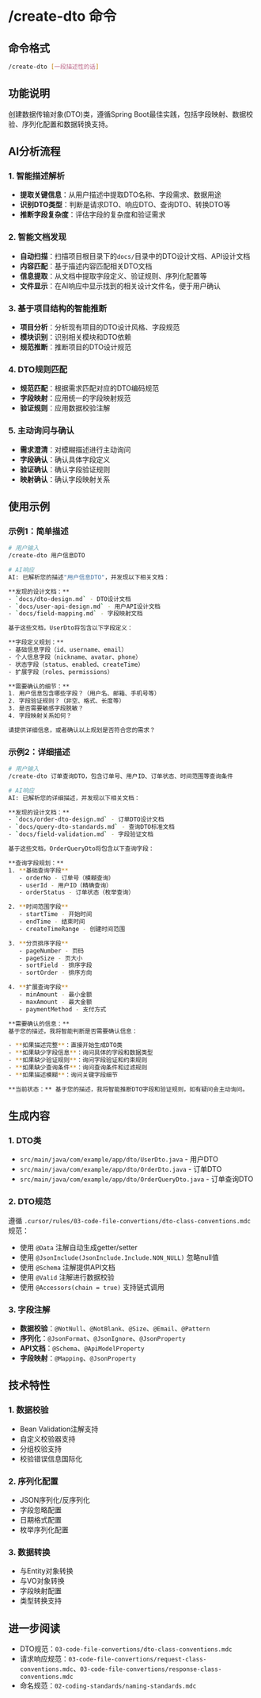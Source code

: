 # /create-dto 命令

## 命令格式
```bash
/create-dto [一段描述性的话]
```

## 功能说明
创建数据传输对象(DTO)类，遵循Spring Boot最佳实践，包括字段映射、数据校验、序列化配置和数据转换支持。

## AI分析流程

### 1. 智能描述解析
- **提取关键信息**：从用户描述中提取DTO名称、字段需求、数据用途
- **识别DTO类型**：判断是请求DTO、响应DTO、查询DTO、转换DTO等
- **推断字段复杂度**：评估字段的复杂度和验证需求

### 2. 智能文档发现
- **自动扫描**：扫描项目根目录下的`docs/`目录中的DTO设计文档、API设计文档
- **内容匹配**：基于描述内容匹配相关DTO文档
- **信息提取**：从文档中提取字段定义、验证规则、序列化配置等
- **文件显示**：在AI响应中显示找到的相关设计文件名，便于用户确认

### 3. 基于项目结构的智能推断
- **项目分析**：分析现有项目的DTO设计风格、字段规范
- **模块识别**：识别相关模块和DTO依赖
- **规范推断**：推断项目的DTO设计规范

### 4. DTO规则匹配
- **规范匹配**：根据需求匹配对应的DTO编码规范
- **字段映射**：应用统一的字段映射规范
- **验证规则**：应用数据校验注解

### 5. 主动询问与确认
- **需求澄清**：对模糊描述进行主动询问
- **字段确认**：确认具体字段定义
- **验证确认**：确认字段验证规则
- **映射确认**：确认字段映射关系

## 使用示例

### 示例1：简单描述
```bash
# 用户输入
/create-dto 用户信息DTO

# AI响应
AI: 已解析您的描述"用户信息DTO"，并发现以下相关文档：

**发现的设计文档：**
- `docs/dto-design.md` - DTO设计文档
- `docs/user-api-design.md` - 用户API设计文档
- `docs/field-mapping.md` - 字段映射文档

基于这些文档，UserDto将包含以下字段定义：

**字段定义规划：**
- 基础信息字段（id、username、email）
- 个人信息字段（nickname、avatar、phone）
- 状态字段（status、enabled、createTime）
- 扩展字段（roles、permissions）

**需要确认的细节：**
1. 用户信息包含哪些字段？（用户名、邮箱、手机号等）
2. 字段验证规则？（非空、格式、长度等）
3. 是否需要敏感字段脱敏？
4. 字段映射关系如何？

请提供详细信息，或者确认以上规划是否符合您的需求？
```

### 示例2：详细描述
```bash
# 用户输入
/create-dto 订单查询DTO，包含订单号、用户ID、订单状态、时间范围等查询条件

# AI响应
AI: 已解析您的详细描述，并发现以下相关文档：

**发现的设计文档：**
- `docs/order-dto-design.md` - 订单DTO设计文档
- `docs/query-dto-standards.md` - 查询DTO标准文档
- `docs/field-validation.md` - 字段验证文档

基于这些文档，OrderQueryDto将包含以下查询字段：

**查询字段规划：**
1. **基础查询字段**
   - orderNo - 订单号（模糊查询）
   - userId - 用户ID（精确查询）
   - orderStatus - 订单状态（枚举查询）

2. **时间范围字段**
   - startTime - 开始时间
   - endTime - 结束时间
   - createTimeRange - 创建时间范围

3. **分页排序字段**
   - pageNumber - 页码
   - pageSize - 页大小
   - sortField - 排序字段
   - sortOrder - 排序方向

4. **扩展查询字段**
   - minAmount - 最小金额
   - maxAmount - 最大金额
   - paymentMethod - 支付方式

**需要确认的信息：**
基于您的描述，我将智能判断是否需要确认信息：

- **如果描述完整**：直接开始生成DTO类
- **如果缺少字段信息**：询问具体的字段和数据类型
- **如果缺少验证规则**：询问字段验证和约束规则
- **如果缺少查询条件**：询问查询条件和过滤规则
- **如果描述模糊**：询问关键字段细节

**当前状态：** 基于您的描述，我将智能推断DTO字段和验证规则，如有疑问会主动询问。
```

## 生成内容

### 1. DTO类
- `src/main/java/com/example/app/dto/UserDto.java` - 用户DTO
- `src/main/java/com/example/app/dto/OrderDto.java` - 订单DTO
- `src/main/java/com/example/app/dto/OrderQueryDto.java` - 订单查询DTO

### 2. DTO规范
遵循 `.cursor/rules/03-code-file-convertions/dto-class-conventions.mdc` 规范：
- 使用 `@Data` 注解自动生成getter/setter
- 使用 `@JsonInclude(JsonInclude.Include.NON_NULL)` 忽略null值
- 使用 `@Schema` 注解提供API文档
- 使用 `@Valid` 注解进行数据校验
- 使用 `@Accessors(chain = true)` 支持链式调用

### 3. 字段注解
- **数据校验**：`@NotNull`、`@NotBlank`、`@Size`、`@Email`、`@Pattern`
- **序列化**：`@JsonFormat`、`@JsonIgnore`、`@JsonProperty`
- **API文档**：`@Schema`、`@ApiModelProperty`
- **字段映射**：`@Mapping`、`@JsonProperty`

## 技术特性

### 1. 数据校验
- Bean Validation注解支持
- 自定义校验器支持
- 分组校验支持
- 校验错误信息国际化

### 2. 序列化配置
- JSON序列化/反序列化
- 字段忽略配置
- 日期格式配置
- 枚举序列化配置

### 3. 数据转换
- 与Entity对象转换
- 与VO对象转换
- 字段映射配置
- 类型转换支持

## 进一步阅读
- DTO规范：`03-code-file-convertions/dto-class-conventions.mdc`
- 请求响应规范：`03-code-file-convertions/request-class-conventions.mdc`、`03-code-file-convertions/response-class-conventions.mdc`
- 命名规范：`02-coding-standards/naming-standards.mdc`